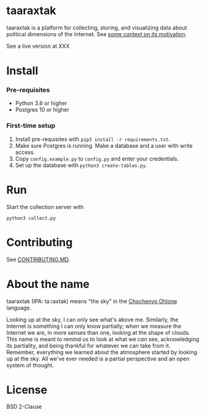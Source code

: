 # taaraxtak

taaraxtak is a platform for collecting, storing, and visualizing data about
political dimensions of the Internet. See [some context on its
motivation](https://nickmerrill.substack.com/p/the-story-so-far).

See a live version at XXX

# Install

### Pre-requisites

- Python 3.6 or higher
- Postgres 10 or higher

### First-time setup

1. Install pre-requisites with `pip3 install -r requirements.txt`. 
2. Make sure Postgres is running. Make a database and a user with write access.
3. Copy `config.example.py` to `config.py` and enter your credentials. 
4. Set up the database with `python3 create-tables.py`. 

# Run

Start the collection server with

```
python3 collect.py
```

# Contributing

See [CONTRIBUTING.MD](CONTRIBUTING.md).

# About the name

taaraxtak (IPA: taːɾaxtak) means "the sky" in the [Chochenyo
Ohlone](https://sogoreate-landtrust.org/lisjan-history-and-territory/) language.

Looking up at the sky, I can only see what's above me. Similarly, the Internet
is something I can only know partially; when we measure the Internet we are, in
more senses than one, looking at the shape of clouds. This name is meant to
remind us to look at what we *can* see, acknowledging its partiality, and being
thankful for whatever we can take from it. Remember, everything we learned about
the atmosphere started by looking up at the sky. All we've ever needed is a
partial perspective and an open system of thought.

# License

BSD 2-Clause
